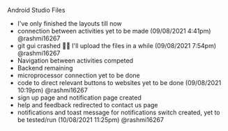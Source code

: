 Android Studio Files

- I've only finished the layouts till now
- connection between activities yet to be made (09/08/2021 4:41pm) @rashmi16267
- git gui crashed 🤦‍♀️ I'll upload the files in a while (09/08/2021 7:54pm) @rashmi16267
- Navigation between activities competed
- Backend remaining
- microprocessor connection yet to be done
- code to direct relevant buttons to websites yet to be done (09/08/2021 10:19pm) @rashmi16267
- sign up page and notification page created
- help and feedback redirected to contact us page
- notifications and toast message for notifications switch created, yet to be tested/run (10/08/2021 11:25pm) @rashmi16267
